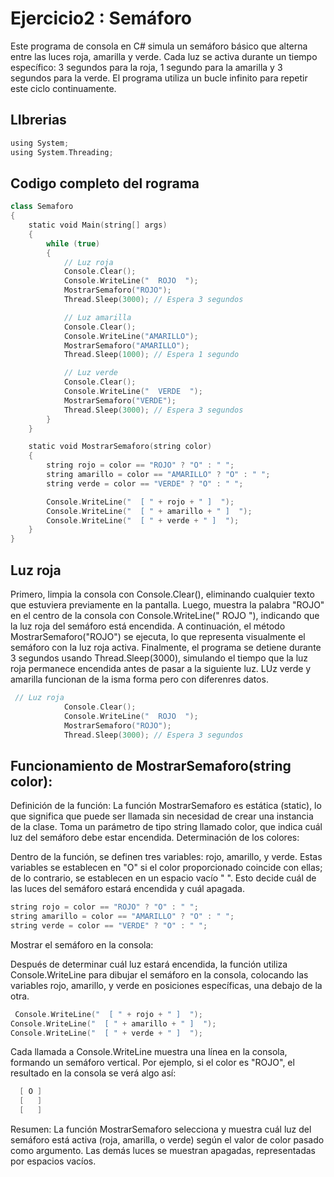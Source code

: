 # Ejercicio2 : Semáforo 

Este programa de consola en C# simula un semáforo básico que alterna entre las luces roja, amarilla y verde. Cada luz se activa durante un tiempo específico: 3 segundos para la roja, 1 segundo para la amarilla y 3 segundos para la verde. El programa utiliza un bucle infinito para repetir este ciclo continuamente.

## LIbrerias 
```kotlin 
using System;
using System.Threading;
```

## Codigo completo del rograma  
```kotlin 
class Semaforo
{
    static void Main(string[] args)
    {
        while (true)
        {
            // Luz roja
            Console.Clear();
            Console.WriteLine("  ROJO  ");
            MostrarSemaforo("ROJO");
            Thread.Sleep(3000); // Espera 3 segundos

            // Luz amarilla
            Console.Clear();
            Console.WriteLine("AMARILLO");
            MostrarSemaforo("AMARILLO");
            Thread.Sleep(1000); // Espera 1 segundo

            // Luz verde
            Console.Clear();
            Console.WriteLine("  VERDE  ");
            MostrarSemaforo("VERDE");
            Thread.Sleep(3000); // Espera 3 segundos
        }
    }

    static void MostrarSemaforo(string color)
    {
        string rojo = color == "ROJO" ? "O" : " ";
        string amarillo = color == "AMARILLO" ? "O" : " ";
        string verde = color == "VERDE" ? "O" : " ";

        Console.WriteLine("  [ " + rojo + " ]  ");
        Console.WriteLine("  [ " + amarillo + " ]  ");
        Console.WriteLine("  [ " + verde + " ]  ");
    }
}
```
## Luz roja 
Primero, limpia la consola con Console.Clear(), eliminando cualquier texto que estuviera previamente en la pantalla. Luego, muestra la palabra "ROJO" en el centro de la consola con Console.WriteLine(" ROJO "), indicando que la luz roja del semáforo está encendida. A continuación, el método MostrarSemaforo("ROJO") se ejecuta, lo que representa visualmente el semáforo con la luz roja activa. Finalmente, el programa se detiene durante 3 segundos usando Thread.Sleep(3000), simulando el tiempo que la luz roja permanece encendida antes de pasar a la siguiente luz. LUz verde y amarilla funcionan de la isma forma pero con diferenres datos. 

```kotlin 
 // Luz roja
            Console.Clear();
            Console.WriteLine("  ROJO  ");
            MostrarSemaforo("ROJO");
            Thread.Sleep(3000); // Espera 3 segundos
```
## Funcionamiento de MostrarSemaforo(string color):

Definición de la función:
La función MostrarSemaforo es estática (static), lo que significa que puede ser llamada sin necesidad de crear una instancia de la clase. Toma un parámetro de tipo string llamado color, que indica cuál luz del semáforo debe estar encendida.
Determinación de los colores:

Dentro de la función, se definen tres variables: rojo, amarillo, y verde. Estas variables se establecen en "O" si el color proporcionado coincide con ellas; de lo contrario, se establecen en un espacio vacío " ". Esto decide cuál de las luces del semáforo estará encendida y cuál apagada.
```kotlin 
string rojo = color == "ROJO" ? "O" : " ";
string amarillo = color == "AMARILLO" ? "O" : " ";
string verde = color == "VERDE" ? "O" : " ";
```

Mostrar el semáforo en la consola:

Después de determinar cuál luz estará encendida, la función utiliza Console.WriteLine para dibujar el semáforo en la consola, colocando las variables rojo, amarillo, y verde en posiciones específicas, una debajo de la otra.
```kotlin 
 Console.WriteLine("  [ " + rojo + " ]  ");
Console.WriteLine("  [ " + amarillo + " ]  ");
Console.WriteLine("  [ " + verde + " ]  ");
```
Cada llamada a Console.WriteLine muestra una línea en la consola, formando un semáforo vertical. Por ejemplo, si el color es "ROJO", el resultado en la consola se verá algo así:
```kotlin 
  [ O ]  
  [   ]  
  [   ] 
```
Resumen:
La función MostrarSemaforo selecciona y muestra cuál luz del semáforo está activa (roja, amarilla, o verde) según el valor de color pasado como argumento. Las demás luces se muestran apagadas, representadas por espacios vacíos.
